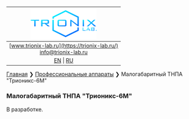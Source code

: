 | ![logo](/logo_nav.png) |
| :---: |
| [www.trionix-lab.ru](https://trionix-lab.ru/) <br/> [info@trionix-lab.ru](mailto:info@trionix-lab.ru) |
| [EN](/README.md) \| [RU](/README_RU.md) |

[Главная](/README_RU.md) ❯ [Профессиональные аппараты](/documentation/prof/index_RU.md) ❯ Малогабаритный ТНПА "Трионикс-6М"

### Малогабаритный ТНПА "Трионикс-6М"
В разработке.
